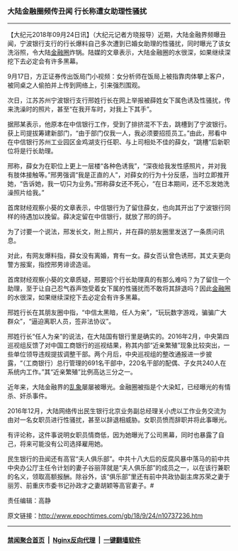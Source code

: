 ### 大陆金融圈频传丑闻 行长称遭女助理性骚扰
------------------------

<p>【大纪元2018年09月24日讯】（大纪元记者方晓报导）近期，大陆金融界频曝丑闻，宁波银行支行的行长爆料自己多次遭到已婚女助理的性骚扰，同时曝光了该女洗浴照，令大陆<a href="http://www.epochtimes.com/gb/tag/%E9%87%91%E8%9E%8D%E5%9C%88.html">金融圈</a>炸锅。陆媒的文章表示，大陆金融圈的水很深，如果继续深挖下去必定会有许多黑幕。</p>
<p>9月17日，方正证券传出饭局门小视频：女分析师在饭局上被指靠肉体攀上客户，被同桌之人偷拍并上传到网络上，引来强烈围观。</p>
<p>次日，江苏苏州宁波银行支行邢姓行长在网上举报被薛姓女下属色诱及性骚扰，传来洗澡时的照片，甚至“在我开车时，对我上下其手”。</p>
<p>据邢某表示，他原本在中信银行工作，受到了排挤混不下去，跳槽到了宁波银行。获上司提拔筹建新部门，“由于部门仅我一人，我必须要招揽员工。”由此，邢看中在中信银行苏州工业园区金鸡湖支行任职、与上司相处不佳的薛女，“跳槽”后新职位将是行长助理。</p>
<p>邢称，薛女为在职位上更上一层楼“各种色诱我”，“深夜给我发性感照片，并对我有肢体接触等。”邢男强调“我是正直的人”，对薛女的行为十分反感，当时立即推开她，“告诉她，我一切只为业务。”邢称薛女还不死心，“在日本期间，还不忘发她洗澡照片给我。”</p>
<p>首席财经观察小葵的文章表示，中信银行为了留住薛女，也向其开出了宁波银行同样的待遇加以挽留。薛决定留在中信银行，就放了邢的鸽子。</p>
<p>为了讨要一个说法，邢发长文，附上照片，并在薛的朋友圈里发送了一条质问讯息。</p>
<p>对此，有网友爆料指，薛女没有离婚，育有一女。薛女否认曾色诱邢，其丈夫更向警方报案，指控邢男诽谤造谣。</p>
<p>首席财经观察小葵的文章质疑，邢要招个行长助理真的有那么难吗？为了留住一个助理，至于让自己忍气吞声饱受着女下属的性骚扰而不敢将其辞退吗？因此<a href="http://www.epochtimes.com/gb/tag/%E9%87%91%E8%9E%8D%E5%9C%88.html">金融圈</a>的水很深，如果继续深挖下去必定会有许多黑幕。</p>
<p>邢姓行长在其朋友圈中指，“中信太黑暗，任人为亲”，“玩玩数字游戏，骗骗广大群众”，“逼迫离职人员，签非法协议”。</p>
<p>邢姓行长“任人为亲”的说法，在大陆国有银行里是确实的。2016年2月，中央第四巡视组反馈了对中国工商银行的巡视结果，称其内部“近亲繁殖”现象比较突出，一些单位领导违规提拔调整干部。两个月后，中央巡视组的整改通报进一步披露，“（工商银行）总行管理的691名干部中，220名干部的配偶、子女共240人在系统内工作。”其“近亲繁殖”比例高达三分之一。</p>
<p>近年来，大陆金融界的<a href="http://www.epochtimes.com/gb/tag/%E4%B9%B1%E8%B1%A1.html">乱象</a>屡屡被曝光。金融圈被指是个大染缸，已经曝光的有情杀、奸杀事件。</p>
<p>2016年12月，大陆网络传出民生银行北京业务副总经理关小虎以工作业务交流为由对一名女职员进行性骚扰，甚至以辞退相威胁。女职员愤而辞职并将此事曝光。</p>
<p>有评论称，这件事说明女职员情商低，因为她曝光了公司黑幕，同时也暴露了自己，将来可能没有公司选择雇用她。</p>
<p>民生银行的丑闻还有高官“夫人俱乐部”。中共十八大后的反腐风暴中落马的前中共中央办公厅主任令计划的妻子谷丽萍就是“夫人俱乐部”的成员之一，以在该行兼职的名义，领取高额报酬。除谷外，该“俱乐部”里还有前中共政协副主席苏荣之妻于丽芳、前重庆市委书记孙政才之妻胡颖等高官妻子。#</p>
<p>责任编辑：高静</p>

原文链接：http://www.epochtimes.com/gb/18/9/24/n10737236.htm


------------------------
#### [禁闻聚合首页](https://github.com/gfw-breaker/banned-news/blob/master/README.md) &nbsp;|&nbsp; [Nginx反向代理](https://github.com/gfw-breaker/open-proxy/blob/master/README.md) &nbsp;|&nbsp; [一键翻墙软件](https://github.com/gfw-breaker/nogfw/blob/master/README.md)